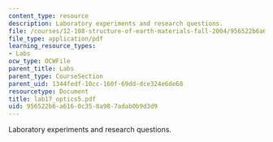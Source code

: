 ```yaml
---
content_type: resource
description: Laboratory experiments and research questions.
file: /courses/12-108-structure-of-earth-materials-fall-2004/956522b6a6160c358a987adab0b9d3d9_lab17_optics5.pdf
file_type: application/pdf
learning_resource_types:
- Labs
ocw_type: OCWFile
parent_title: Labs
parent_type: CourseSection
parent_uid: 1344fedf-10cc-160f-69dd-dce324e6de68
resourcetype: Document
title: lab17_optics5.pdf
uid: 956522b6-a616-0c35-8a98-7adab0b9d3d9
---
```

Laboratory experiments and research questions.

